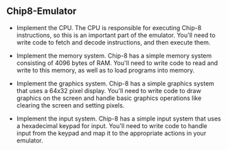 ## Chip8-Emulator
* Implement the CPU. The CPU is responsible for executing Chip-8 instructions, so this is an important part of the emulator. You'll need to write code to fetch and decode instructions, and then execute them.

* Implement the memory system. Chip-8 has a simple memory system consisting of 4096 bytes of RAM. You'll need to write code to read and write to this memory, as well as to load programs into memory.

* Implement the graphics system. Chip-8 has a simple graphics system that uses a 64x32 pixel display. You'll need to write code to draw graphics on the screen and handle basic graphics operations like clearing the screen and setting pixels.

* Implement the input system. Chip-8 has a simple input system that uses a hexadecimal keypad for input. You'll need to write code to handle input from the keypad and map it to the appropriate actions in your emulator.
